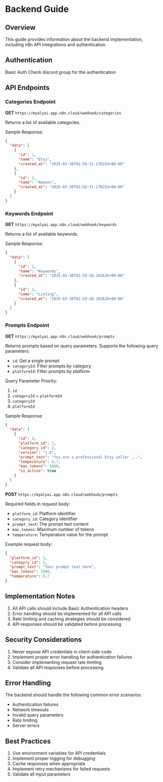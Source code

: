 # Backend Guide

## Overview
This guide provides information about the backend implementation, including n8n API integrations and authentication.

## Authentication
Basic Auth
Check discord group for the authentication

## API Endpoints

### Categories Endpoint
**GET** `https://myalyai.app.n8n.cloud/webhook/categories`

Returns a list of available categories.

Sample Response:
```json
{
  "data": [
    {
      "id": 1,
      "name": "Etsy",
      "created_at": "2025-03-30T01:58:31.176254+00:00"
    },
    {
      "id": 2,
      "name": "Amazon",
      "created_at": "2025-03-30T01:58:31.176254+00:00"
    }
  ]
}
```

### Keywords Endpoint
**GET** `https://myalyai.app.n8n.cloud/webhook/keywords`

Returns a list of available keywords.

Sample Response:
```json
{
  "data": [
    {
      "id": 1,
      "name": "Keywords",
      "created_at": "2025-03-30T01:59:10.162626+00:00"
    },
    {
      "id": 2,
      "name": "Listing",
      "created_at": "2025-03-30T01:59:10.162626+00:00"
    }
  ]
}
```

### Prompts Endpoint
**GET** `https://myalyai.app.n8n.cloud/webhook/prompts`

Returns prompts based on query parameters. Supports the following query parameters:
- `id`: Get a single prompt
- `categoryId`: Filter prompts by category
- `platformId`: Filter prompts by platform

Query Parameter Priority:
1. `id`
2. `categoryId` + `platformId`
3. `categoryId`
4. `platformId`

Sample Response:
```json
{
  "data": [
    {
      "id": 2,
      "platform_id": 1,
      "category_id": 2,
      "version": "1.0",
      "prompt_text": "You are a professional Etsy seller ...",
      "temperature": 0.7,
      "max_tokens": 1000,
      "is_active": true
    }
  ]
}
```

**POST** `https://myalyai.app.n8n.cloud/webhook/prompts`

Required fields in request body:
- `platform_id`: Platform identifier
- `category_id`: Category identifier
- `prompt_text`: The prompt text content
- `max_tokens`: Maximum number of tokens
- `temperature`: Temperature value for the prompt

Example request body:
```json
{
  "platform_id": 1,
  "category_id": 2,
  "prompt_text": "Your prompt text here",
  "max_tokens": 1000,
  "temperature": 0.7
}
```

## Implementation Notes

1. All API calls should include Basic Authentication headers
2. Error handling should be implemented for all API calls
3. Rate limiting and caching strategies should be considered
4. API responses should be validated before processing

## Security Considerations

1. Never expose API credentials in client-side code
2. Implement proper error handling for authentication failures
3. Consider implementing request rate limiting
4. Validate all API responses before processing

## Error Handling

The backend should handle the following common error scenarios:
- Authentication failures
- Network timeouts
- Invalid query parameters
- Rate limiting
- Server errors

## Best Practices

1. Use environment variables for API credentials
2. Implement proper logging for debugging
3. Cache responses when appropriate
4. Implement retry mechanisms for failed requests
5. Validate all input parameters 